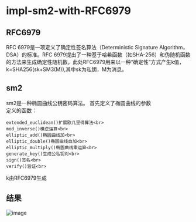 # impl-sm2-with-RFC6979
## RFC6979
RFC 6979是一项定义了确定性签名算法（Deterministic Signature Algorithm，DSA）的标准。RFC 6979提出了一种基于哈希函数（如SHA-256）和伪随机函数的方法来生成确定性随机数。此处RFC6979用来以一种“确定性”方式产生k值，k=SHA256(sk+SM3(M)),其中sk为私钥，M为消息。
## sm2
sm2是一种椭圆曲线公钥密码算法。
首先定义了椭圆曲线的参数<br>
定义的函数：<br>
~~~
extended_euclidean()扩展欧几里得算法<br>
mod_inverse()模逆运算<br>
elliptic_add()椭圆曲线加<br>
elliptic_double()椭圆曲线自加<br>
elliptic_multiply()椭圆曲线乘运算<br>
generate_key()生成公私钥对<br>
sign()签名<br>
verify()验证<br>
~~~
k由RFC6979生成
## 结果
![image](https://github.com/Ashl703/group-xx/assets/138503504/4fd0276a-4de5-4da5-83e8-82ab73656a40)

